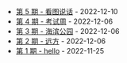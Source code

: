 * [第 5 期 - 看图说话](https://www.dongh.tech/posts/5-看图说话) - 2022-12-10
* [第 4 期 - 考试周](https://www.dongh.tech/posts/4-考试周) - 2022-12-06
* [第 3 期 - 海滨公园](https://www.dongh.tech/posts/3-海滨公园) - 2022-12-06
* [第 2 期 - 远方](https://www.dongh.tech/posts/2-远方) - 2022-12-06
* [第 1 期 - hello](https://www.dongh.tech/posts/1-hello) - 2022-11-25
